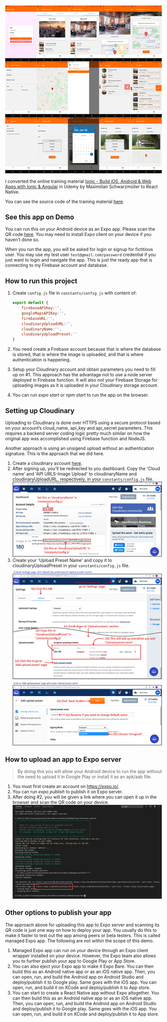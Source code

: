 ![](assets/docs/pairbnb_collage.jpg)

I converted the online training material [Ionic - Build iOS, Android & Web Apps with Ionic & Angular](https://www.udemy.com/course/ionic-2-the-practical-guide-to-building-ios-android-apps/) in Udemy by Maximilian Schwarzmüller to React Native. 

You can see the source code of the training material [here](https://github.com/robhizon26/pairbnb-ionic-ng).

## See this app on Demo 
You can run this on your Android device as an Expo app. Please scan the QR code [here](https://expo.io/@robhizon26/projects/pairbnb). You may need to install Expo client on your device if you haven't done so. 

When you run the app, you will be asked for login or signup for fictitious user. You may use my test user `test@gmail.com/password` credential if you just want to login and navigate the app. 
This is just the ready app that is connecting to my Firebase account and database.

 
## How to run this project  
1. Create `config.js` file in `constants/config.js` with content of:
    ```javascript
    export default {
        firebaseAPIKey:'',
        googleMapsAPIKey:'',
        firebaseURL:'',
        cloudinaryUploadURL:'',
        cloudinaryName:'',
        cloudinaryUploadPreset:'' 
    }
    ```

2. You need create a Firebase account because that is where the database is stored, that is where the image is uploaded, and that is where authentication is happening.

3. Setup your Cloudinary account and obtain parameters you need to fill up on #1. This approach has the advantage not to use a node server deployed in Firebase function. It will also not your Firebase Storage for uploading images as it is uploaded in your Cloudinary storage account.

4. You can run *expo start* or *npm start* to run the app on the browser.

## Setting up Cloudinary
Uploading to Cloudinary is done over HTTPS using a secure protocol based on your account’s cloud_name, api_key and api_secret parameters. This requires a backend server coding logic pretty much similar on how the original app was accomplished using Firebase function and NodeJS.

Another approach is using an unsigend upload without an authentication signature. This is the approach that we did here. 
1. Create a cloudinary account [here](https://cloudinary.com/users/register/free). 
2. After signing up, you'll be redirected to you dashboard. Copy the 'Cloud name' and 'API URLS-Image Upload' to cloudinaryName and cloudinaryUploadURL, respectively, in your `constants/config.js` file.
![](assets/docs/cloudinary1.jpg)
3. Create your 'Upload  Preset Name' and copy it to cloudinaryUploadPreset in your `constants/config.js` file.
![](assets/docs/cloudinary2.jpg)
## How to upload an app to Expo server
>By doing this you will allow your Android device to run the app without the need to upload it in Google Play or install it as an apk/aab file. 

1. You must first create an account on https://expo.io/.
2. You can run *expo publish* to publish it on Expo server.
3. After doing #2, you will be given a link where you can open it up in the browser and scan the QR code on your device.   
![](assets/docs/expo_publish.jpg)

## Other options to publish your app 
The approach above for uploading this app to Expo server and scanning its QR code is just one way on how to deploy your app. You usually do this to make it faster to test out the app among peers or beta testers. This is called managed Expo app. The following are not within the scope of this demo. 
1. Managed Expo app can run on your device through an Expo client wrapper installed on your device. However, the Expo team also allows you to further publish your app to Google Play or App Store. 
2. You can also eject your Expo app to make it Expo Bare. You can then build this as an Android native app or as an iOS native app. Then, you can open, run, and build the Android app on Android Studio and deploy/publish it to Google play. Same goes with the iOS app. You can open, run, and build it on XCode and deploy/publish it to  App store.   
3. You can start to create a React Native app without Expo altogether. You can then build this as an Android native app or as an iOS native app. Then, you can open, run, and build the Android app on Android Studio and deploy/publish it to Google play. Same goes with the iOS app. You can open, run, and build it on XCode and deploy/publish it to  App store.
